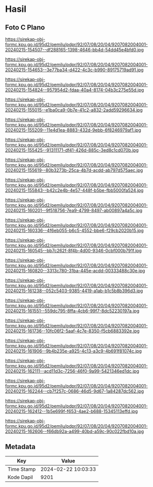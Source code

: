 # Hasil

## Foto C Plano

https://sirekap-obj-formc.kpu.go.id/95d2/pemilu/pdpr/92/07/08/20/04/9207082004001-20240215-154507--df288165-1398-4646-bb4d-54dd45e4bfd0.jpg

https://sirekap-obj-formc.kpu.go.id/95d2/pemilu/pdpr/92/07/08/20/04/9207082004001-20240215-154653--3e77ba34-d422-4c3c-b990-89175719ad91.jpg

https://sirekap-obj-formc.kpu.go.id/95d2/pemilu/pdpr/92/07/08/20/04/9207082004001-20240215-154824--957954d2-fdaa-40a4-8174-04b3c275e55d.jpg

https://sirekap-obj-formc.kpu.go.id/95d2/pemilu/pdpr/92/07/08/20/04/9207082004001-20240215-155015--e1ba0ca9-0b7e-41c2-a832-2add59296634.jpg

https://sirekap-obj-formc.kpu.go.id/95d2/pemilu/pdpr/92/07/08/20/04/9207082004001-20240215-155209--11e4d1ea-8883-432d-9ebb-6f8246979af1.jpg

https://sirekap-obj-formc.kpu.go.id/95d2/pemilu/pdpr/92/07/08/20/04/9207082004001-20240215-155425--91311171-df41-426d-885c-3ed8c1cd070b.jpg

https://sirekap-obj-formc.kpu.go.id/95d2/pemilu/pdpr/92/07/08/20/04/9207082004001-20240215-155619--80b3273b-25ca-4b7d-acdd-ab797d575aec.jpg

https://sirekap-obj-formc.kpu.go.id/95d2/pemilu/pdpr/92/07/08/20/04/9207082004001-20240215-155843--b42c2e4b-4e57-448f-b5be-fbb5000fa524.jpg

https://sirekap-obj-formc.kpu.go.id/95d2/pemilu/pdpr/92/07/08/20/04/9207082004001-20240215-160201--9f518756-7ea9-4799-8497-ab00897a4a5c.jpg

https://sirekap-obj-formc.kpu.go.id/95d2/pemilu/pdpr/92/07/08/20/04/9207082004001-20240215-160336--4f6eb055-b6c5-4552-bbe6-f29cb2020b15.jpg

https://sirekap-obj-formc.kpu.go.id/95d2/pemilu/pdpr/92/07/08/20/04/9207082004001-20240215-160545--bb7c262f-8f4b-4d00-9346-0cbf000b791f.jpg

https://sirekap-obj-formc.kpu.go.id/95d2/pemilu/pdpr/92/07/08/20/04/9207082004001-20240215-160820--3313c780-31ba-445e-acdd-00333488c30e.jpg

https://sirekap-obj-formc.kpu.go.id/95d2/pemilu/pdpr/92/07/08/20/04/9207082004001-20240215-161238--052c5403-9385-4419-a1ab-b1c5b8b396d3.jpg

https://sirekap-obj-formc.kpu.go.id/95d2/pemilu/pdpr/92/07/08/20/04/9207082004001-20240215-161551--559dc795-8ffa-4cb6-99f7-8dc52230197a.jpg

https://sirekap-obj-formc.kpu.go.id/95d2/pemilu/pdpr/92/07/08/20/04/9207082004001-20240215-161736--10fc06f2-5aaf-4c7e-8350-f5cb6883392e.jpg

https://sirekap-obj-formc.kpu.go.id/95d2/pemilu/pdpr/92/07/08/20/04/9207082004001-20240215-161906--9b4b235e-a925-4c13-a3c9-4b691f81074c.jpg

https://sirekap-obj-formc.kpu.go.id/95d2/pemilu/pdpr/92/07/08/20/04/9207082004001-20240215-162111--acd11d3c-7256-46f0-9a99-5421346ed1dc.jpg

https://sirekap-obj-formc.kpu.go.id/95d2/pemilu/pdpr/92/07/08/20/04/9207082004001-20240215-162244--cb7f257c-0686-46d5-9d67-1a84287dc562.jpg

https://sirekap-obj-formc.kpu.go.id/95d2/pemilu/pdpr/92/07/08/20/04/9207082004001-20240215-162412--1b5e699f-f653-4ae2-b688-15345113effd.jpg

https://sirekap-obj-formc.kpu.go.id/95d2/pemilu/pdpr/92/07/08/20/04/9207082004001-20240215-162606--f66db92a-a499-40bd-a59c-90c022fbd10a.jpg


## Metadata

| Key        | Value               |
| ---------- | ------------------- |
| Time Stamp | 2024-02-22 10:03:33 |
| Kode Dapil | 9201                |



